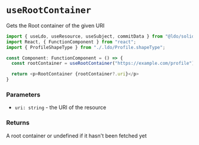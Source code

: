 # `useRootContainer`

Gets the Root container of the given URI

```typescript
import { useLdo, useResource, useSubject, commitData } from "@ldo/solid-react";
import React, { FunctionComponent } from "react";
import { ProfileShapeType } from "./.ldo/Profile.shapeType";

const Component: FunctionComponent = () => {
  const rootContainer = useRootContainer("https://example.com/profile");

  return <p>RootContainer {rootContainer?.uri}</p>
}
```

### Parameters

 - `uri: string` - the URI of the resource

### Returns

A root container or undefined if it hasn't been fetched yet
